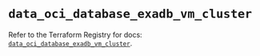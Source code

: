 # `data_oci_database_exadb_vm_cluster`

Refer to the Terraform Registry for docs: [`data_oci_database_exadb_vm_cluster`](https://registry.terraform.io/providers/oracle/oci/7.19.0/docs/data-sources/database_exadb_vm_cluster).

